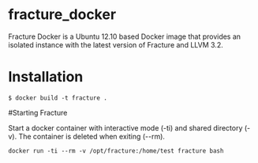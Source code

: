 # fracture_docker

Fracture Docker is a Ubuntu 12.10 based Docker image that provides an isolated instance with the latest version of Fracture and LLVM 3.2.

# Installation

`$ docker build -t fracture .`

#Starting Fracture 

Start a docker container with interactive mode (-ti) and shared directory (-v). The container is deleted when exiting (--rm).

`docker run -ti --rm -v /opt/fracture:/home/test fracture bash`

